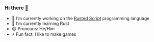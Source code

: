 ### Hi there 👋

- 🔭 I’m currently working on the [Rusted Script](https://github.com/Rusted-Script/Rusted-Script) programming language
- 🌱 I’m currently learning Rust
- 😄 Pronouns: He/Him
- ⚡ Fun fact: I like to make games
